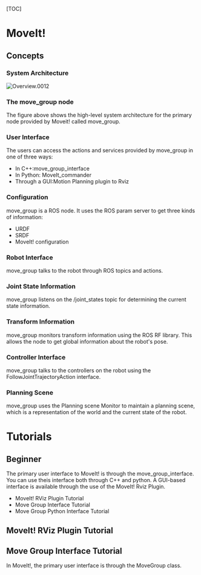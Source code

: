 [TOC]

# MoveIt!

## Concepts

### System Architecture

![Overview.0012](/Users/lixiang/Downloads/Overview.0012.jpg)

### The move_group node

The figure above shows the high-level system architecture for the primary node provided by Moveit! called move_group. 

### User Interface

The users can access the actions and services provided by move_group in one of three ways:

- In C++:move_group_interface
- In Python: MoveIt_commander
- Through a GUI:Motion Planning plugin to Rviz

### Configuration

move_group is a ROS node. It uses the ROS param server to get three kinds of information:

- URDF
- SRDF
- MoveIt! configuration

### Robot Interface

move_group talks to the robot through ROS topics and actions.

### Joint State Information

move_group listens on the /joint_states topic for determining the current state information.

### Transform Information

move_group monitors transform information using the ROS RF library. This allows the node to get global information about the robot's pose.

### Controller Interface

move_group talks to the controllers on the robot using the FollowJointTrajectoryAction interface.

### Planning Scene

move_group uses the Planning scene Monitor to maintain a planning scene, which is a representation of the world and the current state of the robot.

# Tutorials

## Beginner 

The primary user interface to MoveIt! is through the move_group_interface. You can use theis interface both through C++ and python. A GUI-based interface is available through the use of the MoveIt! Rviz Plugin. 

- MoveIt! RViz Plugin Tutorial
- Move Group Interface Tutorial
- Move Group Python Interface Tutorial

## MoveIt! RViz Plugin Tutorial

## Move Group Interface Tutorial

In MoveIt!, the primary user interface is through the MoveGroup class.